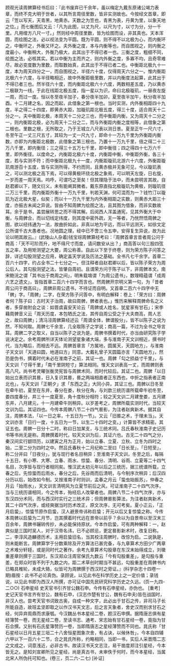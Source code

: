 <!-- { "loadSidebar": true } -->
顾观光读周髀算经书后曰：『此书废弃已千余年，虽以梅定九戴东原诸公竭力表章，而终不克大明于世者，以其所言周径里数，皆非实测故也。今按经文首章，即云「笠以写天，天青黑，地黄赤。天数之为笠也，青黑为表，丹黄为里，以象天地之位。」而七衡图后又云：「凡为此图，以丈为尺，以尺为寸，以寸为分，分一千里。凡用缯方八尺一寸。」然则经中周径里数，皆为绘图而设，非其真也。天本浑圆，而绘图之法，必以视法变为平圆。既为平圆，则不得不以北极为心，而内衡环之，中衡环之，外衡又环之。夫外衡之度，本与内衡等也，而自图视之，则内衡之度最小，中衡稍大，外衡乃极大，此其出于不得已者一也。三衡之度，粗细不同，绘图之法，必核其实。若以中衡为主而齐之，则内外衡之度，多寡不均，且奇零难尽，故必变度数为里数，而取数始真，此其出于不得已者二也。中衡距北极九十一度，本为周天四分之一，而自图视之，半径六十度，仅得周天六分之一。惟内衡距北极六十六度，与半径略相近，故中外衡距极里数，并以内衡度法起算，此其出于不得已者三也。然半径六十度，而内衡距北极六十六度，两数相差五度，乃以黄赤二极联为一线，于此在线距北极五度，指一星以为识，命曰北极璇玑，一昼夜左旋一周，而过一度。恒以冬至夜半加子，春分夜半加卯，夏至夜半加午，秋分夜半加酉。十二月建之名，因之而起，此借象之第一根也。当时实测，内外衡相距四十九度，半之得二十四度，即黄赤大距，加璇玑距北极五度，得三十度，适合周天十二分之一。夫中衡距北极，本周天十二分之三也，而中衡距内衡，又为周天十二分之一，则内衡距北极，必为周天十二分之二，而与外衡距内衡之度相等，此借象之第二根也。里数之根，无所取之，乃于王城立八尺表以测日景。夏至正午一尺六寸，冬至午正一丈三尺五寸，其较为一丈一尺九寸，即命十一万九千里为外衡距内衡数，亦即为内衡距北极数，此借象之第三根也。乃置十一万九千里，倍之得二十三万八千里，即内衡径；三之得三十五万七千里，即中衡径；四之得四十七万六千里，即外衡径。以度命之，内衡距北极六十度，内衡距中衡，中衡距外衡，各三十度，若与实测不符；而中衡距北极九十一度，内衡距璇玑北游六十六度，外衡距璇玑南游百十五度，皆与实测所得，不约而同，且黄赤极并无象可见，今以璇玑表之，可以测北极之高下焉，可以得黄极环绕北极之象焉，可以明天左旋，日右旋，一岁而差一周天焉。呜呼，可谓巧之至矣！但其理隐于法中，而未尝明言其故，自赵君卿以下，随文衍义，未有能阐其微者。戴东原直指北极璇玑为黄极，则璇玑径二万三千里，而内衡距外衡十一万九千里，判若天渊，何可混而为一？钱竹汀以璇玑为近北极大星，似矣；而以十一万九千里为内外衡相距之实数，则黄赤大距三十度，亦振古未闻之异说。皆由不知周髀为绘图之法，且其图为借象，而非实数故耳。余于是书，盖尝展转思之而不得其解。后阅西人浑盖通宪，见其外衡大于中衡，与周髀合，而以切线定纬度，则其度中密外疏，无一等者，乃恍然悟周髀之图，欲以经纬通为一法，故曲折如此，非真以地为平远，而以平远测天，如徐文定公所谓千古大愚者也。况地圆之理，经中已不啻三令五申，安得复生异说，故为此论以明其故云。』(武陵山人杂着)钱宝琮周髀算经考曰：『周髀首章言昔者周公问于商高：「天不可阶而升，地不得尺寸而度，请问数安从出？」商高答以句三股四弦五之率，及用矩测望之大要，周公称善。自此以下至于终卷，则为荣方陈子问答之辞，详述勾股测望之应用，确定盖天学说及历法之基础。全书凡七千余字。首章二百六十四字，约占全书二十七分之一。但注释者自赵君卿以后，皆以陈子荣方为周公后人。其勾股测望之法，皆肇自周初。且谓荣方问于陈子以下，非周髀本文。南宋鲍浣之谓「其书出于商周之间」，明朱载堉谓「为周公遗书」，数理精蕴谓「成周六艺之遗文」，皆指首章二百六十四字而言也。然周髀开宗明义第一句，为「昔者周公问于商高曰」，周髀非周公遗书，不待证而自明。又首章二百六十四字中无「髀」字。「周髀」二字，在荣方陈子问答中，有明白解释：卷上：「荣方曰：周髀者何？陈子曰：古时天子治周，故曰周髀，髀者表也。」惟历来解释周髀命名之义者，多穿凿附会之谈：如晋虞喜安天论云「周髀或人姓名，犹星家有甘石」；宋李藉周髀音义云「周天历度，本包牺氏之法，其传自周公受之于大夫商高，周人志之，故曰周髀」；清冯泾周髀算经述云「周谓全体，髀谓股分」，皆不以陈子之说为然，不知何取。周髀七千余言，几全取陈子之学说；商高一篇，不过为全书之导言耳。周髀二字之取义，自当以陈子之说为是。周髀书撰着时代，亦当由研究陈子学说决定之。余考周髀所详天体论测望星象诸大端，多与淮南子天文训相近，撰书时代，当为略后，而相去不远。周髀首章言「方属地，圆属天，天圆地方」，与淮南子天文训「天道曰圆，地道曰方」同意。大戴礼曾子天圆篇亦言「天圆地方」，然恐是伪书，撰着时代未必在淮南子之前，其证一也。周髀「勾之损益寸千里」，与天文训「寸得千里」「南千里阴短寸」算法相同。惟天文训表高一丈，而周髀则表高八尺。尚书考灵曜张衡灵宪皆与周髀术同，而时代较后。其证二也。周髀「以日始出立表而识其晷，日入复识其晷，晷之两端相直者正东西也，中折之指表者正南北也」，与天文训「正朝夕」求「东西之正」大同小异。其证三也。周髀以日冬至在牵牛初，夏至在东井，春分在娄，秋分在角，与刘歆三统历谱所载牵牛初冬至，娄四度春分，井三十一度夏至，角十度秋分相符；较之天文训二月建奎娄，五月建东井，八月建元，十一月建牵牛则稍异。以岁差考之，周髀所载实测时代，当较天文训为后。其证四也。今传本周髀八节二十四气晷影，为注者赵爽新术。据其自注，周髀本法，「以一日之率，十五日为一节」。又云「旧晷之术，于理未当」。天文训亦言「日行一度，十五日为一节，以生二十四时之变。」计算皆不求精密。其证五也。周髀一日分十二时，称曰日加某支，与三统术同。吕氏春秋淮南子史记历书等书尚无是称。周髀撰着时代，较天文训为后，其证六也。古无二十四气之分，秦汉间实行颛顼历，以建寅之月为正月，始以立春、立夏、立秋、立冬为四时之始，二至二分为四时之中。然吕氏春秋十二月纪称二至曰「日长至」，「日短至」，称二分并曰「日夜分」，犹与现行者名目稍异；至淮南子天文训，冬至之后，每隔十五日，有小寒、大寒、立春、雨水、惊蛰、春分、清明、谷雨、立夏等二十四气名目，次序皆与现行者相同矣。惟汉武太初元年以后之三统历，据三统谱所载，立春之后，先惊蛰而后雨水，春分之后，先谷雨而后清明，与今制序次稍异；后汉四分历以后，始改如今制。又按淮南子时则训，孟春之月云「蛰虫始振苏」，仲春之月云「始雨水」，天文训言清明风为立夏节前后之风，可证淮南子二十四气次序，当与三统历谱相同，今之传本，殆经后人改窜者也。周髀八节二十四气次序，亦与东汉四分术同，而与西汉时实行之三统术异；但周髀晷影算法，为注者赵爽新术，其二十四气次序，或经爽据当时历术改正，原文次序，无可考矣。夏小正云，「正月启蛰」，惊蛰节原作启蛰，汉人避景帝讳称启蛰；开元以后又复惊蛰之称。今传本周髀以启蛰为二月节，岂其撰着时代远在景帝以前乎？余以为自景帝以至汉末三百余年，周髀书辗转传抄，未必能保持原状。今本作启蛰，可有两种解释：一，赵爽似是三国时吴人，对于汉帝名讳，已不必顾忌，更定晷影新术时，改复旧称。二，李淳风造麟德历术，主用启蛰旧名，当其校注周髀时，改惊为启。二说孰是，则未能断言。周髀算学于分数乘除及开方算法已甚完备，与九章算术方田少广两章之术难分轩轾，或是同时代之著作。余考九章算术勾股章在东汉末始得成立，刘徽重差章则撰于三国时。东汉郑众注周官保氏九数云「今有勾股重差」，是勾股与重差，在郑众时皆不列于九数之内，距二术草创时期当不甚远，勾股重差在周髀书内已略具椎轮，未成大辂，似皆可为周髀撰于西汉时之旁证。』(科学杂志十四卷一期)眉按：此书不必论真伪。录顾说，以见此书在科学历史上之一定价值；录钱说，以见此书即为西汉人所撰，亦可证中国先民研究科学历史之久远。(页一九四-二○○)
石申星经
史天官书引齐甘公魏石申。今传有石申星经，亦伪也。
[重考]
史记天官书言齐有甘公，魏有石申，(汉志作楚有甘公，魏有石申夫)皆在战国时，非汉人也。尝考天官书词致古奥，自成一种文字，此必出于甘石之传，非司马子长所能自造，故班孟坚即取之以作汉书天文志，后之言天象者，舍史汉而别求甘石之经，何异弃周鼎而求康瓠。今汉魏丛书本星经二卷，题汉石申撰。据隋唐志俱有星经簿赞一卷，而无星经二卷，至读书志、通考、宋志始有甘石星经一卷，竟指为甘石合撰。又别有石氏星簿赞历一卷，当即隋唐志之星经薄赞而不同也。晁氏称「甘石星经以日月五星三垣二十八舍恒星图象次舍，有占诀，以候休咎」，今本自四辅六甲以下一百六十二节，合之晁氏所称，约略相同，当即一书，实后人采晋隋二志之文成之，词意浅近，必非古书，故读汉书天文志注，易干凿度郑注引星经，今本皆无之。是知刘宣卿所见之星经，尚是真古书，未审佚于何时，而今本星经，当属北宋人所伪托可知也。(卷三，页二六-二七)
[补证]
